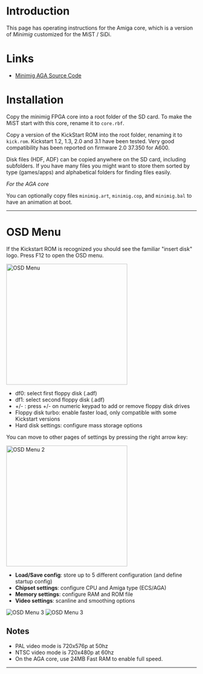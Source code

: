 # Introduction #

This page has operating instructions for the Amiga core, which is a version of _Minimig_ customized for the MiST / SiDi.

# Links #

  * [Minimig AGA Source Code](https://github.com/rkrajnc/minimig-mist)


# Installation #

Copy the minimig FPGA core into a root folder of the SD card. To make the MiST start with this core, rename it to `core.rbf`.

Copy a version of the KickStart ROM into the root folder, renaming it to `kick.rom`. Kickstart 1.2, 1.3, 2.0 and 3.1 have been tested. Very good compatibility has been reported on firmware 2.0 37.350 for A600.

Disk files (HDF, ADF) can be copied anywhere on the SD card, including subfolders.
If you have many files you might want to store them sorted by type (games/apps) and alphabetical folders for finding files easily.

_For the AGA core_

You can optionally copy files `minimig.art`, `minimig.cop`, and `minimig.bal` to have an animation at boot.


---


# OSD Menu #

If the Kickstart ROM is recognized you should see the familiar "insert disk" logo.
Press F12 to open the OSD menu.

<img src='https://raw.githubusercontent.com/wiki/mist-devel/mist-board/img_docs/amiga_start.jpg' title='OSD Menu' width='320px' />

  * df0: select first floppy disk (.adf)
  * df1: select second floppy disk (.adf)
  * +/- : press +/- on numeric keypad to add or remove floppy disk drives
  * Floppy disk turbo: enable faster load, only compatible with some Kickstart versions
  * Hard disk settings: configure mass storage options

You can move to other pages of settings by pressing the right arrow key:

<img src='https://raw.githubusercontent.com/wiki/mist-devel/mist-board/img_docs/amiga_osd2.jpg' title='OSD Menu 2' width='320px' />

  * **Load/Save config**: store up to 5 different configuration (and define startup config)
  * **Chipset settings**: configure CPU and Amiga type (ECS/AGA)
  * **Memory settings**: configure RAM and ROM file
  * **Video settings**: scanline and smoothing options

<img src='https://raw.githubusercontent.com/wiki/mist-devel/mist-board/img_docs/amiga_osd3.jpg' title='OSD Menu 3' /> <img src='https://raw.githubusercontent.com/wiki/mist-devel/mist-board/img_docs/amiga_osd4.jpg' title='OSD Menu 3' />





## Notes ##

  * PAL video mode is 720x576p at 50hz
  * NTSC video mode is 720x480p at 60hz
  * On the AGA core, use 24MB Fast RAM to enable full speed.


---
